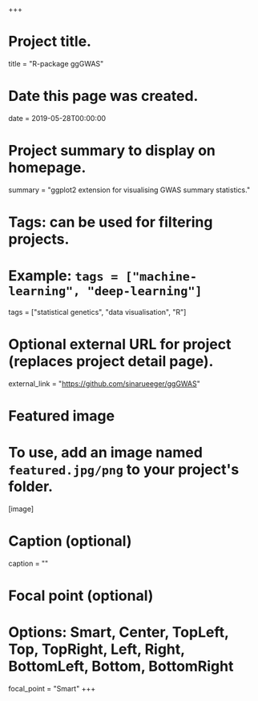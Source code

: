 +++
# Project title.
title = "R-package ggGWAS"

# Date this page was created.
date = 2019-05-28T00:00:00

# Project summary to display on homepage.
summary = "ggplot2 extension for visualising GWAS summary statistics."

# Tags: can be used for filtering projects.
# Example: `tags = ["machine-learning", "deep-learning"]`
tags = ["statistical genetics", "data visualisation", "R"]

# Optional external URL for project (replaces project detail page).
external_link = "https://github.com/sinarueeger/ggGWAS"

# Featured image
# To use, add an image named `featured.jpg/png` to your project's folder. 
[image]
  # Caption (optional)
  caption = ""
  
  # Focal point (optional)
  # Options: Smart, Center, TopLeft, Top, TopRight, Left, Right, BottomLeft, Bottom, BottomRight
  focal_point = "Smart"
+++

